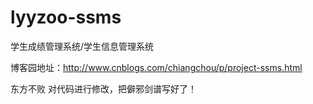 # lyyzoo-ssms
学生成绩管理系统/学生信息管理系统


博客园地址：http://www.cnblogs.com/chiangchou/p/project-ssms.html

东方不败 对代码进行修改，把僻邪剑谱写好了！

